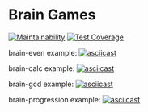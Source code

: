 # Brain Games
[![Maintainability](https://api.codeclimate.com/v1/badges/a3392ed8b16b1c0a17cb/maintainability)](https://codeclimate.com/github/RuslanZholud/brain_games/maintainability)
[![Test Coverage](https://api.codeclimate.com/v1/badges/a3392ed8b16b1c0a17cb/test_coverage)](https://codeclimate.com/github/RuslanZholud/brain_games/test_coverage)

brain-even example:
[![asciicast](https://asciinema.org/a/lEhrMz3UdyB6X9nHe1TZJeX2f.svg)](https://asciinema.org/a/lEhrMz3UdyB6X9nHe1TZJeX2f)

brain-calc example:
[![asciicast](https://asciinema.org/a/hkTIwrpEy1JO2Y2tux5XhqfDI.svg)](https://asciinema.org/a/hkTIwrpEy1JO2Y2tux5XhqfDI)

brain-gcd example:
[![asciicast](https://asciinema.org/a/ZZ0GJTfqpFb0XgeNpPM4nvCii.svg)](https://asciinema.org/a/ZZ0GJTfqpFb0XgeNpPM4nvCii)

brain-progression example:
[![asciicast](https://asciinema.org/a/dk0I82ElUy8NttOjs8XtNorSO.svg)](https://asciinema.org/a/dk0I82ElUy8NttOjs8XtNorSO)
